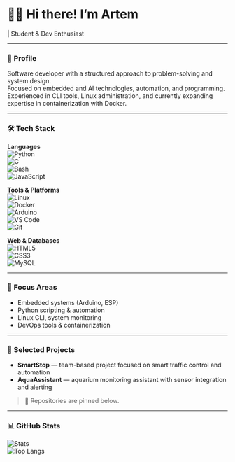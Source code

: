 # 👨‍💻 Hi there! I’m **Artem**  
| Student & Dev Enthusiast  

---

### 🧩 Profile  
Software developer with a structured approach to problem-solving and system design.  
Focused on embedded and AI technologies, automation, and programming.  
Experienced in CLI tools, Linux administration, and currently expanding expertise in containerization with Docker.

---

### 🛠️ Tech Stack  

**Languages**  
![Python](https://img.shields.io/badge/Python-3776AB?style=for-the-badge&logo=python&logoColor=white)  
![C](https://img.shields.io/badge/C-00599C?style=for-the-badge&logo=c&logoColor=white)  
![Bash](https://img.shields.io/badge/Bash-4EAA25?style=for-the-badge&logo=gnubash&logoColor=white)  
![JavaScript](https://img.shields.io/badge/JavaScript-F7DF1E?style=for-the-badge&logo=javascript&logoColor=black)

**Tools & Platforms**  
![Linux](https://img.shields.io/badge/Linux-FCC624?style=for-the-badge&logo=linux&logoColor=black)  
![Docker](https://img.shields.io/badge/Docker-2496ED?style=for-the-badge&logo=docker&logoColor=white)  
![Arduino](https://img.shields.io/badge/Arduino-00979D?style=for-the-badge&logo=arduino&logoColor=white)  
![VS Code](https://img.shields.io/badge/VS_Code-007ACC?style=for-the-badge&logo=visual-studio-code&logoColor=white)  
![Git](https://img.shields.io/badge/Git-F05032?style=for-the-badge&logo=git&logoColor=white)

**Web & Databases**  
![HTML5](https://img.shields.io/badge/HTML5-E34F26?style=for-the-badge&logo=html5&logoColor=white)  
![CSS3](https://img.shields.io/badge/CSS3-1572B6?style=for-the-badge&logo=css3&logoColor=white)  
![MySQL](https://img.shields.io/badge/MySQL-4479A1?style=for-the-badge&logo=mysql&logoColor=white)

---

### 🎯 Focus Areas  
- Embedded systems (Arduino, ESP)  
- Python scripting & automation  
- Linux CLI, system monitoring  
- DevOps tools & containerization  

---

### 📌 Selected Projects  
- **SmartStop** — team-based project focused on smart traffic control and automation  
- **AquaAssistant** — aquarium monitoring assistant with sensor integration and alerting  

> 📌 Repositories are pinned below.

---

### 📊 GitHub Stats  
![Stats](https://github-readme-stats.vercel.app/api?username=Art-Invis&show_icons=true&theme=tokyonight&hide_border=true)  
![Top Langs](https://github-readme-stats.vercel.app/api/top-langs/?username=Art-Invis&layout=compact&theme=tokyonight&hide_border=true)
